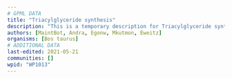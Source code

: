 ```yaml
---
# GPML DATA
title: "Triacylglyceride synthesis"
description: "This is a temporary description for Triacylglyceride synthesis"
authors: [MaintBot, Andra, Egonw, Mkutmon, Eweitz]
organisms: [Bos taurus]
# ADDITIONAL DATA
last-edited: 2021-05-21
communities: []
wpid: "WP1013"
---
```

